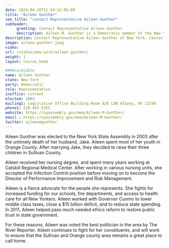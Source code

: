 ```yaml
---
date: 2024-04-26T11:54:12-05:00
title: "Aileen Gunther"
seo_title: "contact Representative Aileen Gunther"
subheader:
     greeting: Contact Representative Aileen Gunther
     description: Aileen M. Gunther is a Democratic member of the New York State Assembly representing the 100th district. She assumed office in 2013. Her current term ends on January 1, 2025.
description: Contact Representative Aileen Gunther of New York. Contact information for Aileen Gunther includes email address, phone number, and mailing address.
image: aileen-gunther.jpeg
video:
url: /states/new-york/aileen-gunther/
weight: 1
layout: course_home

####candidate
name: Aileen Gunther
state: New York
party: Democratic
role: Representative
inoffice: current
elected: 2003
mailing1: Legislative Office Building Room 826 LOB Albany, NY 12248
phone1: 518-455-5355
website: https://nyassembly.gov/mem/Aileen-M-Gunther/
email : https://nyassembly.gov/mem/Aileen-M-Gunther/
twitter: aileenmgunther
---
```


Aileen Gunther was elected to the New York State Assembly in 2003 after the untimely death of her husband, Jake. Aileen spent most of her youth in Orange County. After marrying Jake, they decided to raise their three children in Sullivan County.

Aileen received her nursing degree, and spent many years working at Catskill Regional Medical Center. After working in various nursing units, she accepted the Infection Control position before moving on to become the Director of Performance Improvement and Risk Management.

Aileen is a fierce advocate for the people she represents. She fights for increased funding for our schools, fire departments, and access to health care for all New Yorkers. Aileen worked with Governor Cuomo to lower middle class taxes, close a $15 billion deficit, and to reduce state spending. In 2011, Aileen helped pass much needed ethics reform to restore public trust in state government.

For these reasons, Aileen was voted the best politician in the area by The River Reporter. Aileen continues to fight for her constituents, and will work to ensure that the Sullivan and Orange county area remains a great place to call home.
